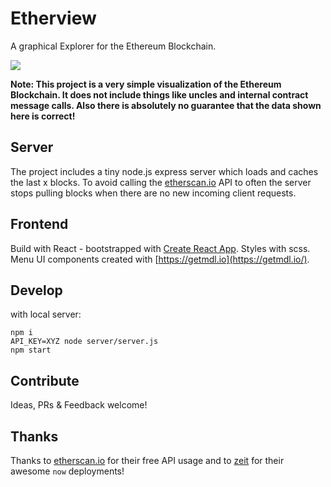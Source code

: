 # Etherview

A graphical Explorer for the Ethereum Blockchain.

![](https://user-images.githubusercontent.com/1611635/35013888-279cf822-fb0f-11e7-8145-66258e65d31e.png)

**Note: This project is a very simple visualization of the Ethereum Blockchain. It does not include things like uncles and internal contract message calls. Also there is absolutely no guarantee that the data shown here is correct!**

## Server

The project includes a tiny node.js express server which loads and caches the last x blocks. To avoid calling the [etherscan.io](https://etherscan.io) API to often the server stops pulling blocks when there are no new incoming client requests.

## Frontend

Build with React - bootstrapped with [Create React App](https://github.com/facebookincubator/create-react-app). Styles with scss. Menu UI components created with [https://getmdl.io](https://getmdl.io/).

## Develop

with local server:

```
npm i
API_KEY=XYZ node server/server.js
npm start
```

## Contribute

Ideas, PRs & Feedback welcome!

## Thanks

Thanks to [etherscan.io](https://etherscan.io) for their free API usage and to [zeit](https://zeit.co/now) for their awesome `now` deployments!

